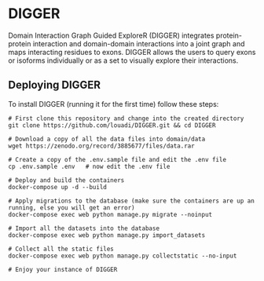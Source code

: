 # DIGGER

Domain Interaction Graph Guided ExploreR (DIGGER) integrates protein-protein interaction and domain-domain interactions into a joint graph and maps interacting residues to exons. DIGGER allows the users to query exons or isoforms individually or as a set to visually explore their interactions. 

## Deploying DIGGER
To install DIGGER (running it for the first time) follow these steps:
```shell script
# First clone this repository and change into the created directory
git clone https://github.com/louadi/DIGGER.git && cd DIGGER

# Download a copy of all the data files into domain/data
wget https://zenodo.org/record/3885677/files/data.rar

# Create a copy of the .env.sample file and edit the .env file
cp .env.sample .env   # now edit the .env file 

# Deploy and build the containers
docker-compose up -d --build

# Apply migrations to the database (make sure the containers are up an running, else you will get an error)
docker-compose exec web python manage.py migrate --noinput 

# Import all the datasets into the database
docker-compose exec web python manage.py import_datasets

# Collect all the static files
docker-compose exec web python manage.py collectstatic --no-input

# Enjoy your instance of DIGGER
